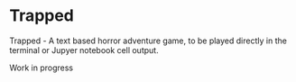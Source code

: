# Trapped

Trapped - A text based horror adventure game, to be played directly in the terminal or Jupyer notebook
cell output.

Work in progress
